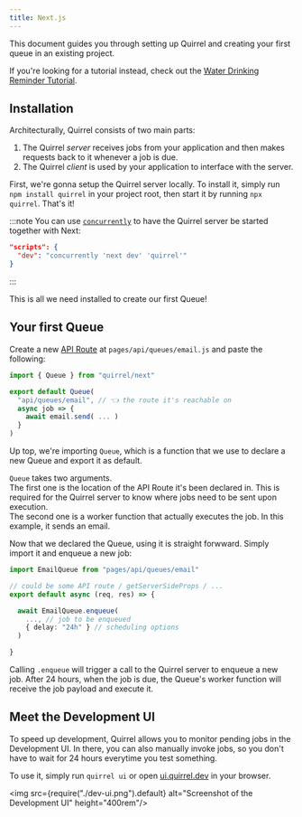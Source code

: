 ```yaml
---
title: Next.js
---
```


This document guides you through setting up Quirrel and creating your first queue in an existing project.

If you're looking for a tutorial instead, check out the [Water Drinking Reminder Tutorial](https://dev.to/quirrel/building-a-water-drinking-reminder-with-next-js-and-quirrel-1ckj).

## Installation

Architecturally, Quirrel consists of two main parts:

1. The Quirrel *server* receives jobs from your application and then makes requests back to it whenever a job is due.
2. The Quirrel *client* is used by your application to interface with the server.

First, we're gonna setup the Quirrel server locally.
To install it, simply run `npm install quirrel` in your project root,
then start it by running `npx quirrel`.
That's it!

:::note
You can use [`concurrently`](https://github.com/kimmobrunfeldt/concurrently)
to have the Quirrel server be started together with Next:
```json
"scripts": {
  "dev": "concurrently 'next dev' 'quirrel'"
}
```
:::

This is all we need installed to create our first Queue!

## Your first Queue

Create a new [API Route](https://nextjs.org/docs/api-routes/introduction) at `pages/api/queues/email.js` and paste the following: 

```js title="pages/api/queues/email.js"
import { Queue } from "quirrel/next"

export default Queue(
  "api/queues/email", // 👈 the route it's reachable on
  async job => {
    await email.send( ... )
  }
)
```

Up top, we're importing `Queue`, which is a function that we use to declare a new Queue and export it as default.

`Queue` takes two arguments.  
The first one is the location of the API Route it's been declared in.
This is required for the Quirrel server to know where jobs need to be sent upon execution.  
The second one is a worker function that actually executes the job.
In this example, it sends an email.


Now that we declared the Queue, using it is straight forwward.
Simply import it and enqueue a new job:

```ts {6-9}
import EmailQueue from "pages/api/queues/email"

// could be some API route / getServerSideProps / ...
export default async (req, res) => {

  await EmailQueue.enqueue(
    ..., // job to be enqueued
    { delay: "24h" } // scheduling options
  )

}
```

Calling `.enqueue` will trigger a call to the Quirrel server to enqueue a new job.
After 24 hours, when the job is due, the Queue's worker function will receive the job payload and execute it.

## Meet the Development UI

To speed up development, Quirrel allows you to monitor pending jobs in the Development UI.
In there, you can also manually invoke jobs, so you don't have to wait for 24 hours everytime you test something.

To use it, simply run `quirrel ui` or open [ui.quirrel.dev](https://ui.quirrel.dev) in your browser.

<img src={require("./dev-ui.png").default} alt="Screenshot of the Development UI" height="400rem"/>
